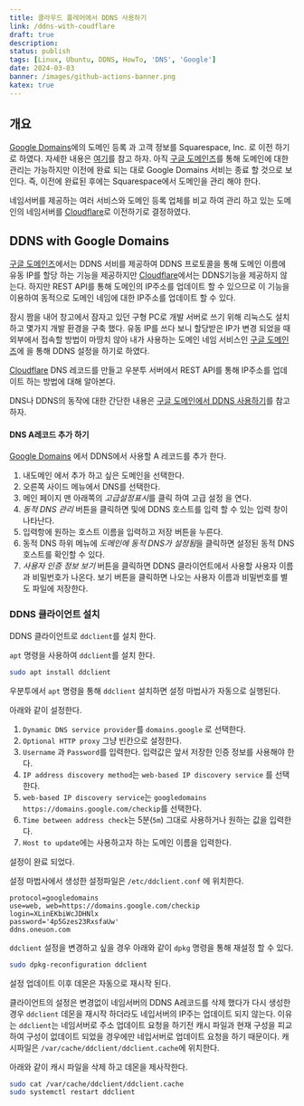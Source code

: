```yaml
---
title: 클라우드 플레어에서 DDNS 사용하기
link: /ddns-with-coudflare
draft: true
description: 
status: publish
tags: [Linux, Ubuntu, DDNS, HowTo, 'DNS', 'Google']
date: 2024-03-03
banner: /images/github-actions-banner.png
katex: true
---
```



## 개요 
[Google Domains](https://domains.google.com)에의 도메인 등록 과 고객 정보를 Squarespace, Inc. 로 이전 하기로 하였다. 자세한 내용은 [여기](https://support.google.com/domains/answer/13689670?authuser=0&hl=ko)를 참고 하자. 아직 [구글 도메인즈](https://domains.google.com)를 통해 도메인에 대한 관리는 가능하지만 이전에 완료 되는 대로 Google Domains 서비는 종료 할 것으로 보인다. 즉, 이전에 완료된 후에는 Squarespace에서 도메인을 관리 해야 한다. 


네임서버를 제공하는 여러 서비스와 도메인 등록 업체를 비교 하여 관리 하고 있는 도메인의 네임서버를 [Cloudflare](https://www.cloudflare.com/)로 이전하기로 결정하였다. 


## DDNS with Google Domains

[구글 도메인즈](https://domains.google.com)에서는 DDNS 서비를 제공하여 DDNS 프로토콜을 통해 도메인 이름에 유동 IP를 할당 하는 기능을 제공하지만 [Cloudflare](https://www.cloudflare.com/)에서는 DDNS기능을 제공하지 않는다. 하지만 REST API를 통해 도메인의 IP주소를 업데이트 할 수 있으므로 이 기능을 이용하여 동적으로 도메인 네임에 대한 IP주소를 업데이트 할 수 있다. 

잠시 짬을 내어 창고에서 잠자고 있던 구형 PC로 개발 서버로 쓰기 위해 리눅스도 설치 하고 몇가지 개발 환경을 구축 했다. 유동 IP를 쓰다 보니 할당받은 IP가 변경 되었을 때 외부에서 접속할 방법이 마땅치 않아 내가 사용하는 도메인 네임 서비스인 [구글 도메인즈](https://domains.google.com)에 을 통해 DDNS 설정을 하기로 하였다. 


[Cloudflare](https://www.cloudflare.com/) DNS 레코드를 만들고 우분투 서버에서 REST API를 통해 IP주소를 업데이트 하는 방법에 대해 알아본다.

DNS나 DDNS의 동작에 대한 간단한 내용은 [구글 도메인에서 DDNS 사용하기](/posts/ddns-with-google-dns/#dns-란)를 참고 하자. 



#### DNS A레코드 추가 하기

[Google Domains](https://domains.google.com/registrar/) 에서 DDNS에서 사용할 A 레코드를 추가 한다. 

1. 내도메인 에서 추가 하고 싶은 도메인을 선택한다. 
2. 오른쪽 사이드 메뉴에서 DNS를 선택한다. 
3. 메인 페이지 맨 아래쪽의 *고급설정표시*를 클릭 하여 고급 설정 을 연다. 
4. *동적 DNS 관리* 버튼을 클릭하면 및에 DDNS 호스트를 입력 할 수 있는 입력 창이 나타난다. 
5. 입력항에 원하는 호스트 이름을 입력하고 저장 버튼을 누른다. 
6. 동적 DNS 하위 메뉴에 *도메인에 동적 DNS가 설정됨*을 클릭하면 설정된 동적 DNS 호스트를 확인할 수 있다. 
7. *사용자 인증 정보 보기* 버튼을 클릭하면 DDNS 클라이언트에서 사용할 사용자 이름과 비밀번호가 나온다. 보기 버튼을 클릭하면 나오는 사용자 이름과 비밀번호를 별도 파일에 저장한다. 


### DDNS 클라이언트 설치 

DDNS 클라이언트로 `ddclient`를 설치 한다. 

`apt` 명령을 사용하여 `ddclient`를 설치 한다. 


```bash
sudo apt install ddclient
```

우분투에서 `apt` 명령을 통해  `ddclient`  설치하면 설정 마법사가 자동으로 실행된다. 


아래와 같이 설정한다. 

1. `Dynamic DNS service provider`를 `domains.google` 로 선택한다.
2. `Optional HTTP proxy` 그냥 빈칸으로 설정한다.
3. `Username` 과  `Password`를 입력한다. 입력값은 앞서 저장한 인증 정보를 사용해야 한다.
4. `IP address discovery method`는 `web-based IP discovery service` 를 선택한다. 
5. `web-based IP discovery service`는 `googledomains https://domains.google.com/checkip`를 선택한다. 
7. `Time between address check`는 5분(`5m`) 그대로 사용하거나 원하는 값을 입력한다. 
8. `Host to update`에는 사용하고자 하는 도메인 이름을 입력한다. 

설정이 완료 되었다. 

설정 마법사에서 생성한 설정파일은 `/etc/ddclient.conf` 에 위치한다.

```
protocol=googledomains 
use=web, web=https://domains.google.com/checkip 
login=XLinEKbiWcJDHNlx 
password='4p5Gzes23RxsfaUw' 
ddns.oneuon.com

```


`ddclient` 설정을 변경하고 싶을 경우 아래와 같이 `dpkg` 명령을 통해 재설정 할 수 있다. 

```bash
sudo dpkg-reconfiguration ddclient
```

설정 업데이트 이후 데몬은 자동으로 재시작 된다.  

클라이언트의 설정은 변경없이 네임서버의 DDNS A레코드를 삭제 했다가 다시 생성한경우 `ddclient` 데몬을 재시작 하더라도 네입서버의 IP주는 업데이트 되지 않는다. 이유는 `ddclient`는 네임서버로 주소 업데이트 요청을 하기전 캐시 파일과 현재 구성을 피교 하여 구성이 없데이트 되었을 경우에만 네입서버로 업데이트 요청을 하기 때문이다. 캐시파일은  `/var/cache/ddclient/ddclient.cache`에 위치한다. 

아래와 같이 캐시 파일을 삭제 하고 데몬을 제사작한다. 

```bash
sudo cat /var/cache/ddclient/ddclient.cache
sudo systemctl restart ddclient
```
